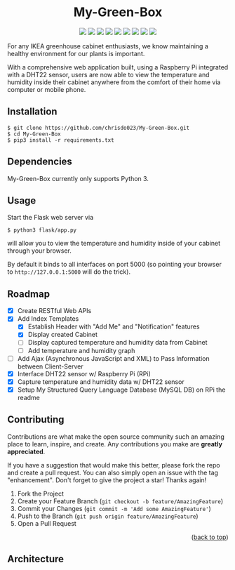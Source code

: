 <h1 align="center">My-Green-Box</h1>

<p align="center">
    <img src="https://img.shields.io/github/v/release/chrisdo023/My-Green-Box?include_prereleases&logo=github">
    <img src="https://img.shields.io/gitlab/coverage/chrisdo023/My-Green-Box/main">
    <img src="https://img.shields.io/github/repo-size/chrisdo023/My-Green-Box">
    <img src="https://img.shields.io/github/downloads/chrisdo023/My-Green-Box/total">
    <img src="https://img.shields.io/github/license/chrisdo023/My-Green-Box">
    <img src="https://img.shields.io/github/followers/chrisdo023?style=social">
    <img src="https://img.shields.io/pypi/pyversions/4?logo=Python&logoColor=white">
    <img src="https://img.shields.io/github/commit-activity/m/chrisdo023/My-Green-Box">
    <img src="https://img.shields.io/github/license/chrisdo023/My-Green-Box">
</p>

For any IKEA greenhouse cabinet enthusiasts, we know maintaining a healthy environment for our plants is important.

With a comprehensive web application built, using a Raspberry Pi integrated with a DHT22 sensor, users are now able to view the temperature and humidity inside their cabinet anywhere from the comfort of their home via computer or mobile phone.

<a name="installation"></a>
## Installation
```
$ git clone https://github.com/chrisdo023/My-Green-Box.git
$ cd My-Green-Box
$ pip3 install -r requirements.txt
```

## Dependencies
My-Green-Box currently only supports Python 3.

## Usage
Start the Flask web server via
```
$ python3 flask/app.py
```
will allow you to view the temperature and humidity inside of your cabinet through your browser.

By default it binds to all interfaces on port 5000 (so pointing your browser to `http://127.0.0.1:5000` will do the trick).

## Roadmap

- [x] Create RESTful Web APIs
- [x] Add Index Templates
    - [x] Establish Header with "Add Me" and "Notification" features
    - [x] Display created Cabinet
    - [ ] Display captured temperature and humidity data from Cabinet
    - [ ] Add temperature and humidity graph
- [ ] Add Ajax (Asynchronous JavaScript and XML) to Pass Information between Client-Server
- [x] Interface DHT22 sensor w/ Raspberry Pi (RPi)
- [x] Capture temperature and humidity data w/ DHT22 sensor
- [x] Setup My Structured Query Language Database (MySQL DB) on RPi
the readme

## Contributing

Contributions are what make the open source community such an amazing place to learn, inspire, and create. Any contributions you make are **greatly appreciated**.

If you have a suggestion that would make this better, please fork the repo and create a pull request. You can also simply open an issue with the tag "enhancement".
Don't forget to give the project a star! Thanks again!

1. Fork the Project
2. Create your Feature Branch (`git checkout -b feature/AmazingFeature`)
3. Commit your Changes (`git commit -m 'Add some AmazingFeature'`)
4. Push to the Branch (`git push origin feature/AmazingFeature`)
5. Open a Pull Request

<p align="right">(<a href="#top">back to top</a>)</p>

## Architecture
